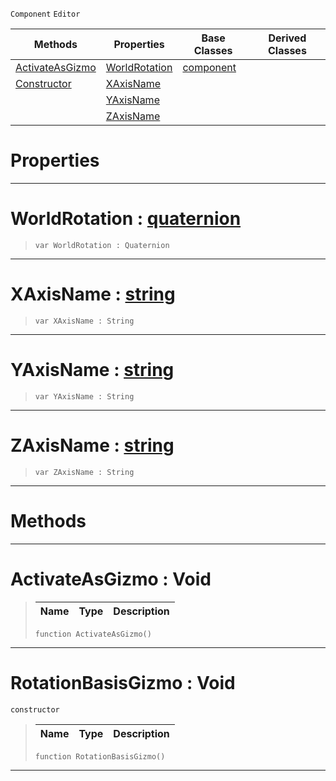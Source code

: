  `Component` `Editor`



|Methods|Properties|Base Classes|Derived Classes|
|---|---|---|---|
|[ActivateAsGizmo](rotationbasisgizmo.md#activateasgizmo-void)|[WorldRotation](rotationbasisgizmo.md#worldrotation-zilch-engin)|[component](component.md)| |
|[Constructor](rotationbasisgizmo.md#rotationbasisgizmo-void)|[XAxisName](rotationbasisgizmo.md#xaxisname-zilch-engine-do)| | |
| |[YAxisName](rotationbasisgizmo.md#yaxisname-zilch-engine-do)| | |
| |[ZAxisName](rotationbasisgizmo.md#zaxisname-zilch-engine-do)| | |


 #  Properties


---  
 #  WorldRotation : [quaternion](../nada_base_types/quaternion.md)

> 
> ```TS:Nada
> var WorldRotation : Quaternion


---  
 #  XAxisName : [string](../nada_base_types/string.md)

> 
> ```TS:Nada
> var XAxisName : String


---  
 #  YAxisName : [string](../nada_base_types/string.md)

> 
> ```TS:Nada
> var YAxisName : String


---  
 #  ZAxisName : [string](../nada_base_types/string.md)

> 
> ```TS:Nada
> var ZAxisName : String


---  
 #  Methods


---  
 #  ActivateAsGizmo : Void

> 
> |Name|Type|Description|
> |---|---|---|
> ```TS:Nada
> function ActivateAsGizmo()
> ``` 


---  
 #  RotationBasisGizmo : Void

 `constructor`

> 
> |Name|Type|Description|
> |---|---|---|
> ```TS:Nada
> function RotationBasisGizmo()
> ``` 


---  
 

 